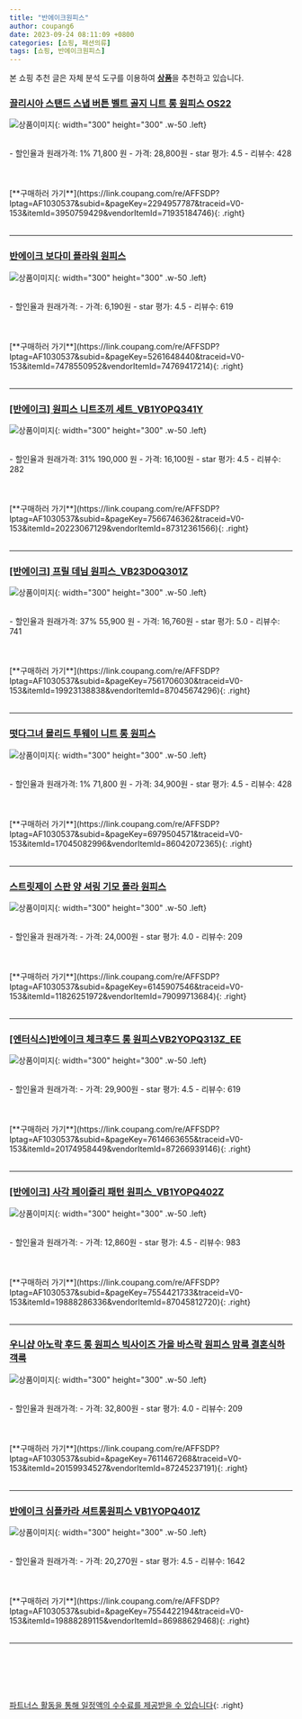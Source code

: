 ```yaml
---
title: "반에이크원피스"
author: coupang6
date: 2023-09-24 08:11:09 +0800
categories: [쇼핑, 패션의류]
tags: [쇼핑, 반에이크원피스]
---
```


본 쇼핑 추천 글은 자체 분석 도구를 이용하여 [**상품**](https://link.coupang.com/a/bao1ui)을 추천하고 있습니다.

### [끌리시아 스탠드 스냅 버튼 벨트 골지 니트 롱 원피스 OS22](https://link.coupang.com/re/AFFSDP?lptag=AF1030537&subid=&pageKey=2294957787&traceid=V0-153&itemId=3950759429&vendorItemId=71935184746)

![상품이미지](https://thumbnail9.coupangcdn.com/thumbnails/remote/230x230ex/image/vendor_inventory/07a6/dcb794d6830f5022ac67f83ed60dbf08f116879adc7415d52dd027661e46.jpg){: width="300" height="300" .w-50 .left}


<br>
- 할인율과 원래가격: 1%  71,800   원
- 가격: 28,800원
- star 평가: 4.5
- 리뷰수: 428
<br>
<br>
<br>
<br>
[**구매하러 가기**](https://link.coupang.com/re/AFFSDP?lptag=AF1030537&subid=&pageKey=2294957787&traceid=V0-153&itemId=3950759429&vendorItemId=71935184746){: .right}
<br>
<br>

---

### [반에이크 보다미 플라워 원피스](https://link.coupang.com/re/AFFSDP?lptag=AF1030537&subid=&pageKey=5261648440&traceid=V0-153&itemId=7478550952&vendorItemId=74769417214)

![상품이미지](https://thumbnail10.coupangcdn.com/thumbnails/remote/230x230ex/image/rs_quotation_api/quv3vlos/c4abd478c0ed4755bdbd2f41b687939a.jpg){: width="300" height="300" .w-50 .left}


<br>
- 할인율과 원래가격: 
- 가격: 6,190원
- star 평가: 4.5
- 리뷰수: 619
<br>
<br>
<br>
<br>
[**구매하러 가기**](https://link.coupang.com/re/AFFSDP?lptag=AF1030537&subid=&pageKey=5261648440&traceid=V0-153&itemId=7478550952&vendorItemId=74769417214){: .right}
<br>
<br>

---

### [[반에이크] 원피스 니트조끼 세트_VB1YOPQ341Y](https://link.coupang.com/re/AFFSDP?lptag=AF1030537&subid=&pageKey=7566746362&traceid=V0-153&itemId=20223067129&vendorItemId=87312361566)

![상품이미지](https://thumbnail9.coupangcdn.com/thumbnails/remote/230x230ex/image/vendor_inventory/f1b1/5508e62d25bb6189acd8121bce9b1d4a6cf6294baf05a980eb666c4bec7e.jpg){: width="300" height="300" .w-50 .left}


<br>
- 할인율과 원래가격: 31%  190,000   원
- 가격: 16,100원
- star 평가: 4.5
- 리뷰수: 282
<br>
<br>
<br>
<br>
[**구매하러 가기**](https://link.coupang.com/re/AFFSDP?lptag=AF1030537&subid=&pageKey=7566746362&traceid=V0-153&itemId=20223067129&vendorItemId=87312361566){: .right}
<br>
<br>

---

### [[반에이크] 프릴 데님 원피스_VB23DOQ301Z](https://link.coupang.com/re/AFFSDP?lptag=AF1030537&subid=&pageKey=7561706030&traceid=V0-153&itemId=19923138838&vendorItemId=87045674296)

![상품이미지](https://thumbnail6.coupangcdn.com/thumbnails/remote/230x230ex/image/vendor_inventory/965c/12d1f295c562263c3df025d151c41fa167b0a8ff9fe4084954de7e31a47b.jpg){: width="300" height="300" .w-50 .left}


<br>
- 할인율과 원래가격: 37%  55,900   원
- 가격: 16,760원
- star 평가: 5.0
- 리뷰수: 741
<br>
<br>
<br>
<br>
[**구매하러 가기**](https://link.coupang.com/re/AFFSDP?lptag=AF1030537&subid=&pageKey=7561706030&traceid=V0-153&itemId=19923138838&vendorItemId=87045674296){: .right}
<br>
<br>

---

### [떳다그녀 몰리드 투웨이 니트 롱 원피스](https://link.coupang.com/re/AFFSDP?lptag=AF1030537&subid=&pageKey=6979504571&traceid=V0-153&itemId=17045082996&vendorItemId=86042072365)

![상품이미지](https://thumbnail10.coupangcdn.com/thumbnails/remote/230x230ex/image/vendor_inventory/e49c/8ea1b971424bcb535322fb28339257fc9501c78cb91d1e4d21deeb803658.jpg){: width="300" height="300" .w-50 .left}


<br>
- 할인율과 원래가격: 1%  71,800   원
- 가격: 34,900원
- star 평가: 4.5
- 리뷰수: 428
<br>
<br>
<br>
<br>
[**구매하러 가기**](https://link.coupang.com/re/AFFSDP?lptag=AF1030537&subid=&pageKey=6979504571&traceid=V0-153&itemId=17045082996&vendorItemId=86042072365){: .right}
<br>
<br>

---

### [스트릿제이 스판 양 셔링 기모 폴라 원피스](https://link.coupang.com/re/AFFSDP?lptag=AF1030537&subid=&pageKey=6145907546&traceid=V0-153&itemId=11826251972&vendorItemId=79099713684)

![상품이미지](https://thumbnail10.coupangcdn.com/thumbnails/remote/230x230ex/image/vendor_inventory/9330/e630a5ad189096c05ba1c027547ab355514432894fd976fc36277f1eb2ed.png){: width="300" height="300" .w-50 .left}


<br>
- 할인율과 원래가격: 
- 가격: 24,000원
- star 평가: 4.0
- 리뷰수: 209
<br>
<br>
<br>
<br>
[**구매하러 가기**](https://link.coupang.com/re/AFFSDP?lptag=AF1030537&subid=&pageKey=6145907546&traceid=V0-153&itemId=11826251972&vendorItemId=79099713684){: .right}
<br>
<br>

---

### [[엔터식스]반에이크 체크후드 롱 원피스VB2YOPQ313Z_EE](https://link.coupang.com/re/AFFSDP?lptag=AF1030537&subid=&pageKey=7614663655&traceid=V0-153&itemId=20174958449&vendorItemId=87266939146)

![상품이미지](https://thumbnail8.coupangcdn.com/thumbnails/remote/230x230ex/image/vendor_inventory/175b/0dab0a5a2a122a235e1eae2be17079e2c58eafd8a25f6989b264f84972e3.jpg){: width="300" height="300" .w-50 .left}


<br>
- 할인율과 원래가격: 
- 가격: 29,900원
- star 평가: 4.5
- 리뷰수: 619
<br>
<br>
<br>
<br>
[**구매하러 가기**](https://link.coupang.com/re/AFFSDP?lptag=AF1030537&subid=&pageKey=7614663655&traceid=V0-153&itemId=20174958449&vendorItemId=87266939146){: .right}
<br>
<br>

---

### [[반에이크] 사각 페이즐리 패턴 원피스_VB1YOPQ402Z](https://link.coupang.com/re/AFFSDP?lptag=AF1030537&subid=&pageKey=7554421733&traceid=V0-153&itemId=19888286336&vendorItemId=87045812720)

![상품이미지](https://thumbnail7.coupangcdn.com/thumbnails/remote/230x230ex/image/vendor_inventory/3672/0dc2d205efcce2d1f81fe70d7d0c4d79ca17d93ed08cfeb9c34d7c815c95.jpg){: width="300" height="300" .w-50 .left}


<br>
- 할인율과 원래가격: 
- 가격: 12,860원
- star 평가: 4.5
- 리뷰수: 983
<br>
<br>
<br>
<br>
[**구매하러 가기**](https://link.coupang.com/re/AFFSDP?lptag=AF1030537&subid=&pageKey=7554421733&traceid=V0-153&itemId=19888286336&vendorItemId=87045812720){: .right}
<br>
<br>

---

### [우니샵 아노락 후드 롱 원피스 빅사이즈 가을 바스락 원피스 맘룩 결혼식하객룩](https://link.coupang.com/re/AFFSDP?lptag=AF1030537&subid=&pageKey=7611467268&traceid=V0-153&itemId=20159934527&vendorItemId=87245237191)

![상품이미지](https://thumbnail9.coupangcdn.com/thumbnails/remote/230x230ex/image/vendor_inventory/0027/45f69e13ec2853acce54e23bcdc4a49a3f37b49b8c35e4d461c6866a4524.jpg){: width="300" height="300" .w-50 .left}


<br>
- 할인율과 원래가격: 
- 가격: 32,800원
- star 평가: 4.0
- 리뷰수: 209
<br>
<br>
<br>
<br>
[**구매하러 가기**](https://link.coupang.com/re/AFFSDP?lptag=AF1030537&subid=&pageKey=7611467268&traceid=V0-153&itemId=20159934527&vendorItemId=87245237191){: .right}
<br>
<br>

---

### [반에이크 심플카라 셔트롱원피스 VB1YOPQ401Z](https://link.coupang.com/re/AFFSDP?lptag=AF1030537&subid=&pageKey=7554422194&traceid=V0-153&itemId=19888289115&vendorItemId=86988629468)

![상품이미지](https://thumbnail9.coupangcdn.com/thumbnails/remote/230x230ex/image/vendor_inventory/bba5/3ddb10dcbf95decf814f2712a57a10bdaa86681df09abfa52a7f929336f4.jpg){: width="300" height="300" .w-50 .left}


<br>
- 할인율과 원래가격: 
- 가격: 20,270원
- star 평가: 4.5
- 리뷰수: 1642
<br>
<br>
<br>
<br>
[**구매하러 가기**](https://link.coupang.com/re/AFFSDP?lptag=AF1030537&subid=&pageKey=7554422194&traceid=V0-153&itemId=19888289115&vendorItemId=86988629468){: .right}
<br>
<br>

---
<br><br><br><br><br> [파트너스 활동을 통해 일정액의 수수료를 제공받을 수 있습니다](https://link.coupang.com/a/bao1ui){: .right}